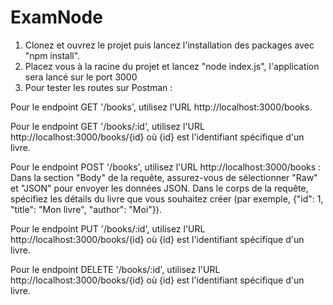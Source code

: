 # ExamNode

1. Clonez et ouvrez le projet puis lancez l'installation des packages avec "npm install".
2. Placez vous à la racine du projet et lancez "node index.js", l'application sera lancé sur le port 3000
3. Pour tester les routes sur Postman :

Pour le endpoint GET '/books', utilisez l'URL http://localhost:3000/books.

Pour le endpoint GET '/books/:id', utilisez l'URL http://localhost:3000/books/{id} où {id} est l'identifiant spécifique d'un livre.

Pour le endpoint POST '/books', utilisez l'URL http://localhost:3000/books : 
Dans la section "Body" de la requête, assurez-vous de sélectionner "Raw" et "JSON" pour envoyer les données JSON.
Dans le corps de la requête, spécifiez les détails du livre que vous souhaitez créer (par exemple, {"id": 1, "title": "Mon livre", "author": "Moi"}).

Pour le endpoint PUT '/books/:id', utilisez l'URL http://localhost:3000/books/{id} où {id} est l'identifiant spécifique d'un livre.

Pour le endpoint DELETE '/books/:id', utilisez l'URL http://localhost:3000/books/{id} où {id} est l'identifiant spécifique d'un livre.


